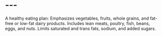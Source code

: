 # ---
A healthy eating plan: Emphasizes vegetables, fruits, whole grains, and fat-free or low-fat dairy products. Includes lean meats, poultry, fish, beans, eggs, and nuts. Limits saturated and trans fats, sodium, and added sugars.
